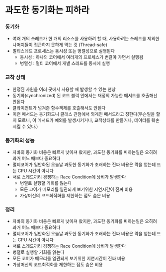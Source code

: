 # 과도한 동기화는 피하라

### 동기화
  - 여러 개의 쓰레드가 한 개의 리소스를 사용하려 할 때, 사용하려는 쓰레드를 제외한 나머지들이 접근하지 못하게 막는 것 (Thread-safe)
  - 멀티스레드 프로세스는 동시성 또는 병렬성으로 실행된다
    - 동시성 : 하나의 코어에서 여러개의 프로세스가 번갈아 가면서 실행됨
    - 병렬성 : 멀티 코어에서 개별 스레드를 동시에 실행
   
### 교착 상태
  - 한정된 자원을 여러 곳에서 사용할 때 발생할 수 있는 현상
  - 동기화(synchronized) 된 코드 블럭 안에서는 재정의 가능한 메서드를 호출해선 안된다
  - 클라이언트가 넘겨준 함수객체를 호출해서도 안된다
  - 이런 메서드는 동기화도니 클래스 관점에서 외계인 메서드라고 칭한다(무슨일을 할지 모르니, 이 메서드가 예외를 발생시키거나, 교착상태를 만들거나, 데이터를 훼손시킬 수 있다.)

### 동기화의 성능
  - 자바의 동기화 비용은 빠르게 낮아져 왔지만, 과도한 동기화를 피하는일은 오히려 과거 어느 때보다 중요하다
  - 멀티코어가 일반화된 오늘날 과도한 동기화가 초래하는 진짜 비용은 락을 얻는데 드는 CPU 시간이 아니다
  - 서로 스레드끼리 경쟁하는 Race Condition에 낭비가 발생한다
    - 병렬로 실행할 기회를 잃는다
    - 모든 코어가 메모리를 일관되게 보기위한 지연시간이 진짜 비용
    - 가상머신의 코드최적화를 제한하는 점도 숨은 비용
   
### 정리
  - 자바의 동기화 비용은 빠르게 낮아져 왔지만, 과도한 동기화를 피하는일은 오히려 과거 어느 때보다 중요하다
  - 멀티코어가 일반화된 오늘날 과도한 동기화가 초래하는 진짜 비용은 락을 얻는데 드는 CPU 시간이 아니다
  - 서로 스레드끼리 경쟁하는 Race Condition에 낭비가 발생한다
  - 병렬로 실행할 기회를 잃는다
  - 모든 코어가 메모리를 일관되게 보기위한 지연시간이 진짜 비용
  - 가상머신의 코드최적화를 제한하는 점도 숨은 비용
